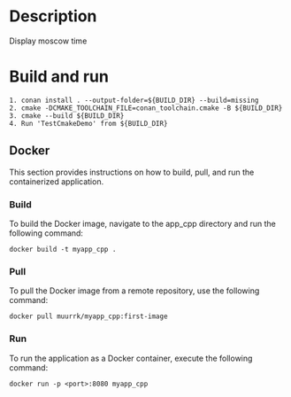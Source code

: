 # Description
Display moscow time

# Build and run
    1. conan install . --output-folder=${BUILD_DIR} --build=missing
    2. cmake -DCMAKE_TOOLCHAIN_FILE=conan_toolchain.cmake -B ${BUILD_DIR}
    3. cmake --build ${BUILD_DIR}
    4. Run 'TestCmakeDemo' from ${BUILD_DIR}

## Docker

This section provides instructions on how to build, pull, and run the containerized application.

### Build

To build the Docker image, navigate to the app_cpp directory and run the following command:

```shell
docker build -t myapp_cpp .
```

### Pull

To pull the Docker image from a remote repository, use the following command:

```shell
docker pull muurrk/myapp_cpp:first-image
```

### Run

To run the application as a Docker container, execute the following command:
```shell
docker run -p <port>:8080 myapp_cpp
```